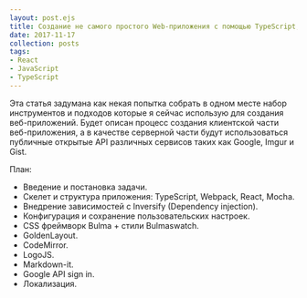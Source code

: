 ```yaml
---
layout: post.ejs
title: Создание не самого простого Web-приложения с помощью TypeScript, ReactJS и более чем 20 вспомогательных библиотек.
date: 2017-11-17
collection: posts
tags: 
- React
- JavaScript
- TypeScript
---
```


Эта статья задумана как некая попытка собрать в одном месте набор инструментов и
подходов которые я сейчас использую для создания веб-приложений. Будет описан процесс создания клиентской части веб-приложения, а в качестве
серверной части будут использоваться публичные открытые API различных сервисов
таких как Google, Imgur и Gist.

План:

* Введение и постановка задачи.
* Скелет и структура приложения: TypeScript, Webpack, React, Mocha.
* Внедрение зависимостей с Inversify (Dependency injection).
* Конфигурация и сохранение пользовательских настроек.
* CSS фреймворк Bulma + стили Bulmaswatch.
* GoldenLayout.
* CodeMirror.
* LogoJS.
* Markdown-it.
* Google API sign in.
* Локализация.
